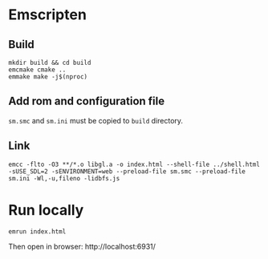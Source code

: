 # Emscripten

## Build

```
mkdir build && cd build
emcmake cmake ..
emmake make -j$(nproc)
```

## Add rom and configuration file

`sm.smc` and `sm.ini` must be copied to `build` directory.

## Link

```
emcc -flto -O3 **/*.o libgl.a -o index.html --shell-file ../shell.html -sUSE_SDL=2 -sENVIRONMENT=web --preload-file sm.smc --preload-file sm.ini -Wl,-u,fileno -lidbfs.js
```


# Run locally

```
emrun index.html
```

Then open in browser: http://localhost:6931/

